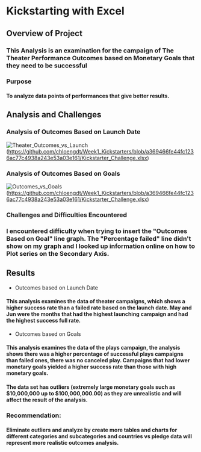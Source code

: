 # Kickstarting with Excel

## Overview of Project
### This Analysis is an examination for the campaign of The Theater Performance Outcomes based on Monetary Goals that they need to be successful
### Purpose
#### To analyze data points of performances that give better results.
## Analysis and Challenges

### Analysis of Outcomes Based on Launch Date
 ![Theater_Outcomes_vs_Launch](https://raw.githubusercontent.com/chloengdt/Week1_Kickstarters/main/Theater_Outcomes_vs_Launch.png)
(https://github.com/chloengdt/Week1_Kickstarters/blob/a369466fe44fc1236ac77c4938a243e53a03e161/Kickstarter_Challenge.xlsx)


### Analysis of Outcomes Based on Goals
![Outcomes_vs_Goals](https://raw.githubusercontent.com/chloengdt/Week1_Kickstarters/a369466fe44fc1236ac77c4938a243e53a03e161/Outcomes_vs_Goals.png)
(https://github.com/chloengdt/Week1_Kickstarters/blob/a369466fe44fc1236ac77c4938a243e53a03e161/Kickstarter_Challenge.xlsx)
### Challenges and Difficulties Encountered
### I encountered difficulty when trying to insert the "Outcomes Based on Goal" line graph. The "Percentage failed" line didn't show on my graph and I looked up information online on how to Plot series on the Secondary Axis. 
## Results
- Outcomes based on Launch Date
#### This analysis examines the data of theater campaigns, which shows a higher success rate than a failed rate based on the launch date. May and Jun were the months that had the highest launching campaign and had the highest success full rate.
- Outcomes based on Goals
#### This analysis examines the data of the plays campaign, the analysis shows there was a higher percentage of successful plays campaigns than failed ones, there was no canceled play. Campaigns that had lower monetary goals yielded a higher success rate than those with high monetary goals.
#### The data set has outliers (extremely large monetary goals such as $10,000,000 up to $100,000,000.00) as they are unrealistic and will affect the result of the analysis. 
### Recommendation:
#### Eliminate outliers and analyze by create more tables and charts for different categories and subcategories and countries vs pledge data will represent more realistic outcomes analysis.
